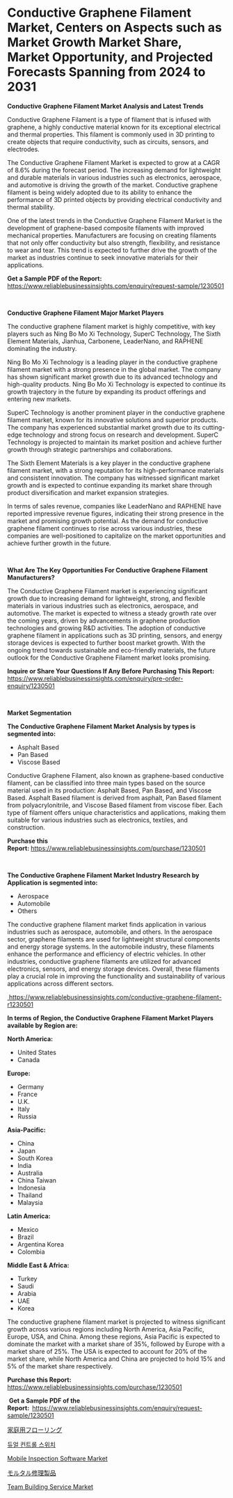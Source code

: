 <p><h1>Conductive Graphene Filament Market, Centers on Aspects such as Market Growth Market Share, Market Opportunity, and Projected Forecasts Spanning from 2024 to 2031</h1></p><p><strong>Conductive Graphene Filament Market Analysis and Latest Trends</strong></p>
<p><p>Conductive Graphene Filament is a type of filament that is infused with graphene, a highly conductive material known for its exceptional electrical and thermal properties. This filament is commonly used in 3D printing to create objects that require conductivity, such as circuits, sensors, and electrodes.</p><p>The Conductive Graphene Filament Market is expected to grow at a CAGR of 8.6% during the forecast period. The increasing demand for lightweight and durable materials in various industries such as electronics, aerospace, and automotive is driving the growth of the market. Conductive graphene filament is being widely adopted due to its ability to enhance the performance of 3D printed objects by providing electrical conductivity and thermal stability.</p><p>One of the latest trends in the Conductive Graphene Filament Market is the development of graphene-based composite filaments with improved mechanical properties. Manufacturers are focusing on creating filaments that not only offer conductivity but also strength, flexibility, and resistance to wear and tear. This trend is expected to further drive the growth of the market as industries continue to seek innovative materials for their applications.</p></p>
<p><strong>Get a Sample PDF of the Report:&nbsp;</strong> <a href="https://www.reliablebusinessinsights.com/enquiry/request-sample/1230501">https://www.reliablebusinessinsights.com/enquiry/request-sample/1230501</a></p>
<p>&nbsp;</p>
<p><strong>Conductive Graphene Filament Major Market Players</strong></p>
<p><p>The conductive graphene filament market is highly competitive, with key players such as Ning Bo Mo Xi Technology, SuperC Technology, The Sixth Element Materials, Jianhua, Carbonene, LeaderNano, and RAPHENE dominating the industry.</p><p>Ning Bo Mo Xi Technology is a leading player in the conductive graphene filament market with a strong presence in the global market. The company has shown significant market growth due to its advanced technology and high-quality products. Ning Bo Mo Xi Technology is expected to continue its growth trajectory in the future by expanding its product offerings and entering new markets.</p><p>SuperC Technology is another prominent player in the conductive graphene filament market, known for its innovative solutions and superior products. The company has experienced substantial market growth due to its cutting-edge technology and strong focus on research and development. SuperC Technology is projected to maintain its market position and achieve further growth through strategic partnerships and collaborations.</p><p>The Sixth Element Materials is a key player in the conductive graphene filament market, with a strong reputation for its high-performance materials and consistent innovation. The company has witnessed significant market growth and is expected to continue expanding its market share through product diversification and market expansion strategies.</p><p>In terms of sales revenue, companies like LeaderNano and RAPHENE have reported impressive revenue figures, indicating their strong presence in the market and promising growth potential. As the demand for conductive graphene filament continues to rise across various industries, these companies are well-positioned to capitalize on the market opportunities and achieve further growth in the future.</p></p>
<p>&nbsp;</p>
<p><strong>What Are The Key Opportunities For Conductive Graphene Filament Manufacturers?</strong></p>
<p><p>The Conductive Graphene Filament market is experiencing significant growth due to increasing demand for lightweight, strong, and flexible materials in various industries such as electronics, aerospace, and automotive. The market is expected to witness a steady growth rate over the coming years, driven by advancements in graphene production technologies and growing R&D activities. The adoption of conductive graphene filament in applications such as 3D printing, sensors, and energy storage devices is expected to further boost market growth. With the ongoing trend towards sustainable and eco-friendly materials, the future outlook for the Conductive Graphene Filament market looks promising.</p></p>
<p><strong>Inquire or Share Your Questions If Any Before Purchasing This Report:</strong> <a href="https://www.reliablebusinessinsights.com/enquiry/pre-order-enquiry/1230501">https://www.reliablebusinessinsights.com/enquiry/pre-order-enquiry/1230501</a></p>
<p>&nbsp;</p>
<p><strong>Market Segmentation</strong></p>
<p><strong>The Conductive Graphene Filament Market Analysis by types is segmented into:</strong></p>
<p><ul><li>Asphalt Based</li><li>Pan Based</li><li>Viscose Based</li></ul></p>
<p><p>Conductive Graphene Filament, also known as graphene-based conductive filament, can be classified into three main types based on the source material used in its production: Asphalt Based, Pan Based, and Viscose Based. Asphalt Based filament is derived from asphalt, Pan Based filament from polyacrylonitrile, and Viscose Based filament from viscose fiber. Each type of filament offers unique characteristics and applications, making them suitable for various industries such as electronics, textiles, and construction.</p></p>
<p><strong>Purchase this Report:&nbsp;</strong><a href="https://www.reliablebusinessinsights.com/purchase/1230501">https://www.reliablebusinessinsights.com/purchase/1230501</a></p>
<p>&nbsp;</p>
<p><strong>The Conductive Graphene Filament Market Industry Research by Application is segmented into:</strong></p>
<p><ul><li>Aerospace</li><li>Automobile</li><li>Others</li></ul></p>
<p><p>The conductive graphene filament market finds application in various industries such as aerospace, automobile, and others. In the aerospace sector, graphene filaments are used for lightweight structural components and energy storage systems. In the automobile industry, these filaments enhance the performance and efficiency of electric vehicles. In other industries, conductive graphene filaments are utilized for advanced electronics, sensors, and energy storage devices. Overall, these filaments play a crucial role in improving the functionality and sustainability of various applications across different sectors.</p></p>
<p><a href="https://www.reliablebusinessinsights.com/conductive-graphene-filament-r1230501">&nbsp;https://www.reliablebusinessinsights.com/conductive-graphene-filament-r1230501</a></p>
<p><strong>In terms of Region, the Conductive Graphene Filament Market Players available by Region are:</strong></p>
<p>
    <p> <strong> North America: </strong>
        <ul>
            <li>United States</li>
            <li>Canada</li>
        </ul>
        </p> 
    <p> <strong> Europe: </strong>
        <ul>
            <li>Germany</li>
            <li>France</li>
            <li>U.K.</li>
            <li>Italy</li>
            <li>Russia</li>
        </ul>
        </p> 
    <p> <strong> Asia-Pacific: </strong>
        <ul>
            <li>China</li>
            <li>Japan</li>
            <li>South Korea</li>
            <li>India</li>
            <li>Australia</li>
            <li>China Taiwan</li>
            <li>Indonesia</li>
            <li>Thailand</li>
            <li>Malaysia</li>
        </ul>
        </p> 
    <p> <strong> Latin America: </strong>
        <ul>
            <li>Mexico</li>
            <li>Brazil</li>
            <li>Argentina Korea</li>
            <li>Colombia</li>
        </ul>
        </p> 
    <p> <strong> Middle East & Africa: </strong>
        <ul>
            <li>Turkey</li>
            <li>Saudi</li>
            <li>Arabia</li>
            <li>UAE</li>
            <li>Korea</li>
        </ul>
    </p>
    </p>
<p><p>The conductive graphene filament market is projected to witness significant growth across various regions including North America, Asia Pacific, Europe, USA, and China. Among these regions, Asia Pacific is expected to dominate the market with a market share of 35%, followed by Europe with a market share of 25%. The USA is expected to account for 20% of the market share, while North America and China are projected to hold 15% and 5% of the market share respectively.</p></p>
<p><strong>Purchase this Report: </strong><a href="https://www.reliablebusinessinsights.com/purchase/1230501">https://www.reliablebusinessinsights.com/purchase/1230501</a></p>
<p>&nbsp;<strong>Get a Sample PDF of the Report:&nbsp;&nbsp;</strong><a href="https://www.reliablebusinessinsights.com/enquiry/request-sample/1230501">https://www.reliablebusinessinsights.com/enquiry/request-sample/1230501</a></p>
<p><strong></strong></p>
<p><p><a href="https://github.com/vtbvgl20191192/Market-Research-Report-List-3/blob/main/780931190309.md">家庭用フローリング</a></p><p><a href="https://github.com/AlbertotDouglas44367/Market-Research-Report-List-2/blob/main/7734082129118.md">듀얼 컨트롤 스위치</a></p><p><a href="https://github.com/joannagoyvaerts/Market-Research-Report-List-3/blob/main/mobile-inspection-software-market.md">Mobile Inspection Software Market</a></p><p><a href="https://github.com/avwofrml53535/Market-Research-Report-List-3/blob/main/720572290308.md">モルタル修理製品</a></p><p><a href="https://github.com/lubmix/Market-Research-Report-List-3/blob/main/team-building-service-market.md">Team Building Service Market</a></p></p>